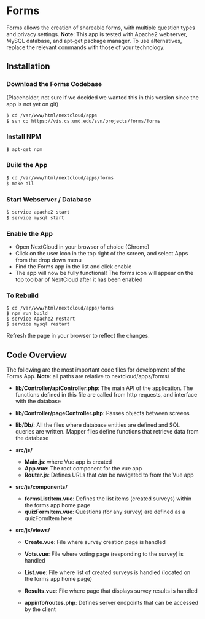 # Forms

Forms allows the creation of shareable forms, with multiple question types and privacy settings. 
**Note**: This app is tested with Apache2 webserver, MySQL database, and apt-get package manager. To use alternatives, replace the relevant commands with those of your technology.

## Installation
### Download the Forms Codebase
(Placeholder, not sure if we decided we wanted this in this version since the app is not yet on git)
```sh
$ cd /var/www/html/nextcloud/apps
$ svn co https://vis.cs.umd.edu/svn/projects/forms/forms
```

### Install NPM
```sh
$ apt-get npm
```
### Build the App
```sh
$ cd /var/www/html/nextcloud/apps/forms
$ make all
```

### Start Webserver / Database
```sh
$ service apache2 start
$ service mysql start
```

### Enable the App
- Open NextCloud in your browser of choice (Chrome)
- Click on the user icon in the top right of the screen, and select Apps from the drop down menu
-	Find the Forms app in the list and click enable 
-	The app will now be fully functional! The forms icon will appear on the top toolbar of NextCloud after it has been enabled


### To Rebuild
```
$ cd /var/www/html/nextcloud/apps/forms
$ npm run build
$ service Apache2 restart
$ service mysql restart
```
Refresh the page in your browser to reflect the changes.

## Code Overview
The following are the most important code files for development of the Forms App.
**Note**: all paths are relative to nextcloud/apps/forms/

-	**lib/Controller/apiController.php**: The main API of the application. The functions defined in this file are called from http requests, and interface with the database

-	**lib/Controller/pageController.php**: Passes objects between screens

-	**lib/Db/**: All the files where database entities are defined and SQL queries are written. Mapper files define functions that retrieve data from the database

-	**src/js/**
	- **Main.js**: where Vue app is created
    - **App.vue**: The root component for the vue app
    - **Router.js**: Defines URLs that can be navigated to from the Vue app

-	**src/js/components/**
    - **formsListItem.vue**: Defines the list items (created surveys) within the forms app home page
    - **quizFormItem.vue**: Questions (for any survey) are defined as a quizFormItem here

-	**src/js/views/**
    -	**Create.vue**: File where survey creation page is handled
    -	**Vote.vue**: File where voting page (responding to the survey) is handled
    -	**List.vue**: File where list of created surveys is handled (located on the forms app home page)
    -	**Results.vue**: File where page that displays survey results is handled

    -	**appinfo/routes.php**: Defines server endpoints that can be accessed by the client



